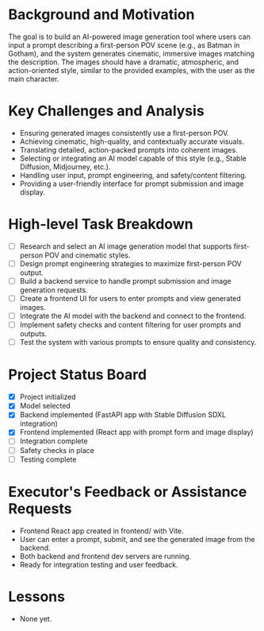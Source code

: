 # Background and Motivation
The goal is to build an AI-powered image generation tool where users can input a prompt describing a first-person POV scene (e.g., as Batman in Gotham), and the system generates cinematic, immersive images matching the description. The images should have a dramatic, atmospheric, and action-oriented style, similar to the provided examples, with the user as the main character.

# Key Challenges and Analysis
- Ensuring generated images consistently use a first-person POV.
- Achieving cinematic, high-quality, and contextually accurate visuals.
- Translating detailed, action-packed prompts into coherent images.
- Selecting or integrating an AI model capable of this style (e.g., Stable Diffusion, Midjourney, etc.).
- Handling user input, prompt engineering, and safety/content filtering.
- Providing a user-friendly interface for prompt submission and image display.

# High-level Task Breakdown
- [ ] Research and select an AI image generation model that supports first-person POV and cinematic styles.
- [ ] Design prompt engineering strategies to maximize first-person POV output.
- [ ] Build a backend service to handle prompt submission and image generation requests.
- [ ] Create a frontend UI for users to enter prompts and view generated images.
- [ ] Integrate the AI model with the backend and connect to the frontend.
- [ ] Implement safety checks and content filtering for user prompts and outputs.
- [ ] Test the system with various prompts to ensure quality and consistency.

# Project Status Board
- [x] Project initialized
- [x] Model selected
- [x] Backend implemented (FastAPI app with Stable Diffusion SDXL integration)
- [x] Frontend implemented (React app with prompt form and image display)
- [ ] Integration complete
- [ ] Safety checks in place
- [ ] Testing complete

# Executor's Feedback or Assistance Requests
- Frontend React app created in frontend/ with Vite.
- User can enter a prompt, submit, and see the generated image from the backend.
- Both backend and frontend dev servers are running.
- Ready for integration testing and user feedback.

# Lessons
- None yet. 